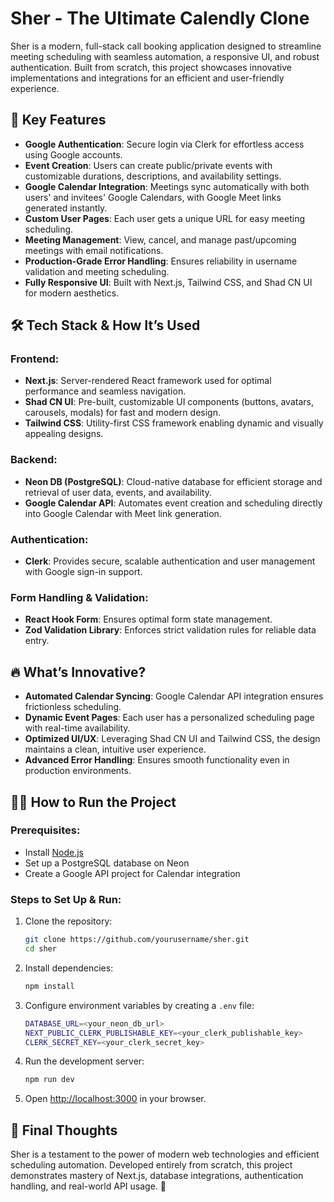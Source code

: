 # Sher - The Ultimate Calendly Clone

Sher is a modern, full-stack call booking application designed to streamline meeting scheduling with seamless automation, a responsive UI, and robust authentication. Built from scratch, this project showcases innovative implementations and integrations for an efficient and user-friendly experience.

## 🚀 Key Features

- **Google Authentication**: Secure login via Clerk for effortless access using Google accounts.
- **Event Creation**: Users can create public/private events with customizable durations, descriptions, and availability settings.
- **Google Calendar Integration**: Meetings sync automatically with both users' and invitees' Google Calendars, with Google Meet links generated instantly.
- **Custom User Pages**: Each user gets a unique URL for easy meeting scheduling.
- **Meeting Management**: View, cancel, and manage past/upcoming meetings with email notifications.
- **Production-Grade Error Handling**: Ensures reliability in username validation and meeting scheduling.
- **Fully Responsive UI**: Built with Next.js, Tailwind CSS, and Shad CN UI for modern aesthetics.

## 🛠️ Tech Stack & How It’s Used

### **Frontend:**
- **Next.js**: Server-rendered React framework used for optimal performance and seamless navigation.
- **Shad CN UI**: Pre-built, customizable UI components (buttons, avatars, carousels, modals) for fast and modern design.
- **Tailwind CSS**: Utility-first CSS framework enabling dynamic and visually appealing designs.

### **Backend:**
- **Neon DB (PostgreSQL)**: Cloud-native database for efficient storage and retrieval of user data, events, and availability.
- **Google Calendar API**: Automates event creation and scheduling directly into Google Calendar with Meet link generation.

### **Authentication:**
- **Clerk**: Provides secure, scalable authentication and user management with Google sign-in support.

### **Form Handling & Validation:**
- **React Hook Form**: Ensures optimal form state management.
- **Zod Validation Library**: Enforces strict validation rules for reliable data entry.

## 🔥 What’s Innovative?
- **Automated Calendar Syncing**: Google Calendar API integration ensures frictionless scheduling.
- **Dynamic Event Pages**: Each user has a personalized scheduling page with real-time availability.
- **Optimized UI/UX**: Leveraging Shad CN UI and Tailwind CSS, the design maintains a clean, intuitive user experience.
- **Advanced Error Handling**: Ensures smooth functionality even in production environments.

## 🏃‍♂️ How to Run the Project

### **Prerequisites:**
- Install [Node.js](https://nodejs.org/)
- Set up a PostgreSQL database on Neon
- Create a Google API project for Calendar integration

### **Steps to Set Up & Run:**
1. Clone the repository:
   ```bash
   git clone https://github.com/yourusername/sher.git
   cd sher
   ```
2. Install dependencies:
   ```bash
   npm install
   ```
3. Configure environment variables by creating a `.env` file:
   ```bash
   DATABASE_URL=<your_neon_db_url>
   NEXT_PUBLIC_CLERK_PUBLISHABLE_KEY=<your_clerk_publishable_key>
   CLERK_SECRET_KEY=<your_clerk_secret_key>
   ```
4. Run the development server:
   ```bash
   npm run dev
   ```
5. Open [http://localhost:3000](http://localhost:3000) in your browser.

## 📌 Final Thoughts
Sher is a testament to the power of modern web technologies and efficient scheduling automation. Developed entirely from scratch, this project demonstrates mastery of Next.js, database integrations, authentication handling, and real-world API usage. 🚀

